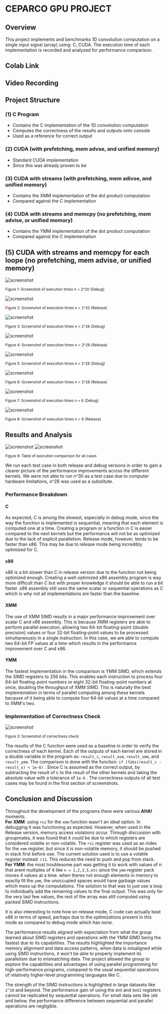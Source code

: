 # CEPARCO GPU PROJECT

## Overview
This project implements and benchmarks 1D convolution computation on a single input signal (array) using: C, CUDA. The execution time of each implementation is recorded and analyzed for performance comparison.

## Colab Link

## Video Recording

## Project Structure
### (1) C Program 
- Contains the C implementation of the 1D convolution computation
- Computes the correctness of the results and outputs onto console
- Used as a reference for correct output
### (2) CUDA (with prefetching, mem advse, and unified memory)
- Standard CUDA implementation 
- Since this was already proven to be
### (3) CUDA with streams (with prefetching, mem adivse, and unified memory)
- Contains the XMM implementation of the dot product computation
- Compared against the C implementation
### (4) CUDA with streams and memcpy (no prefetching, mem advise, or unified memory)
- Contains the YMM implementation of the dot product computation
- Compared against the C implementation
## (5) CUDA with streams and memcpy for each loope (no prefetching, mem advise, or unified memory)

![screenshot](Screenshots/debugtest.png)

<sub>Figure 1: Screenshot of execution times n = 2^20 (Debug)</sub>

![screenshot](Screenshots/releasetest.png)

<sub>Figure 2: Screenshot of execution times n = 2^20 (Release)</sub>

![screenshot](Screenshots/debugn26.png)

<sub>Figure 3: Screenshot of execution times n = 2^26 (Debug)</sub>

![screenshot](Screenshots/releasen26.png)

<sub>Figure 4: Screenshot of execution times n = 2^26 (Release)</sub>

![screenshot](Screenshots/debugn28.png)

<sub>Figure 5: Screenshot of execution times n = 2^28 (Debug)</sub>

![screenshot](Screenshots/releasen28.png)

<sub>Figure 6: Screenshot of execution times n = 2^28 (Release)</sub>

![screenshot](Screenshots/debugn6.png)

<sub>Figure 7: Screenshot of execution times n = 6 (Debug)</sub>

![screenshot](Screenshots/debugn6.png)

<sub>Figure 8: Screenshot of execution times n = 6 (Release)</sub>
## Results and Analysis
![screenshot](Screenshots/tablen1.png)
![screenshot](Screenshots/tablen22.png)

<sub>Figure 9: Table of execution comparison for all cases</sub>

We run each test case in both release and debug versions in order to gain a clearer picture of the performance improvements across the different kernels. 
We were not able to run n^30 as a test case due to computer hardware limitations, n^28 was used as a substitute.
### Performance Breakdown
#### C
As expected, C is among the slowest, especially in debug mode, since the way the function is implemented is sequential, meaning that each element is computed one at a time. Creating a program or a function in C is easier compared to the next kernels but the performance will not be as optimized due to the lack of explicit parallelism. Release mode, however, tends to be faster than x86. This may be due to release mode being incredibly optimized for C. 

#### x86
x86 is a bit slower than C in release version due to the function not being optimized enough. Creating a well-optimized x86 assembly program is way more difficult than C but with proper knowledge it should be able to run a bit faster. x86 assembly still uses the same scalar or sequential operations as C which is why not all implementations are faster than the baseline.

#### XMM 
The use of XMM SIMD results in a major performance improvement over scalar C and x86 assembly. This is because XMM registers are able to perform parallel execution, allowing two 64-bit floating-point (double precision) values or four 32-bit floating-point values to be processed simultaneously in a single instruction. In this case, we are able to compute two 64-bit FP values at a time which results in the performance improvement over C and x86.

#### YMM
The fastest implementation in the comparison is YMM SIMD, which extends the SIMD registers to 256 bits. This enables each instruction to process four 64-bit floating-point numbers or eight 32-bit floating-point numbers at once, doubling the throughput of XMM SIMD. This is naturally the best implementation in terms of parallel computing among these kernels because of it being able to compute four 64-bit values at a time compared to XMM's two. 
 
### Implementation of Correctness Check
![screenshot](Screenshots/CorrectnessOutput.png)

<sub>Figure 3: Screenshot of correctness check</sub>

The results of the C function were used as a baseline in order to verify the correctness of each kernel. Each of the outputs of each kernel are stored in a double variable in the program as: ```result_c```, ```result_asm```, ```result_xmm```, and ```result_ymm```. The comparison is done with the function: ``` if (fabs(result_c - result_x) < 1e-6) ``` . Since C is assumed as the correct output, by subtracting the result of c to the result of the other kernels and taking the absolute value with a tolerance of ```1e-6``` . The correctness outputs of all test cases may be found in the first section of screenshots.


## Conclusion and Discussion
Throughout the development of the programs there were various <b>AHA!</b> moments. <br><b>For XMM</b>: using ```rsi``` for the ```xmm``` function wasn't an ideal option. In debugging it was functioning as expected. However, when used in the Release version, memory access violations occur. Through discussion with groupmates, it was found that it could be due to which registers are considered volatile or non-volatile. The ```rsi``` register was used as an index for the ```xmm``` register, but since it is non-volatile memory, it should be pushed in stack first before use. The current solution used is to use a volatile register instead: ```r11```. This reduces the need to push and pop from stack. <br><b>For YMM</b>: the most troublesome part was getting it to work with values of n that arent multiples of 4 like ```n = 1,2,3,5,etc``` since the ```ymm``` register pack moves 4 values at a time. when theres not enough elements in memory to exactly fit the ```ymm```, the unoccupied spaces would have garbage values which mess up the computations. The solution to that was to just use a loop to individually add the remaining values to the final output. This was only for the very last few values, the rest of the array was still computed using packed SIMD instructions.

It is also interesting to note how on release mode, C code can actually beat x86 in terms of speed, perhaps due to the optimizations present in this mode as compared to debug mode which has none. 

The performance results aligned with expectation from what the group learned about SIMD registers and operations with the YMM SIMD being the fastest due to its capabilities. The results highlighted the importance memory alignment and data access patterns, when data is misaligned while using SIMD instructions, it won't be able to properly implement its parallelism due to mismatching data. The project allowed the group to explore the capabilities and advantages of using parallel programming for high-performance programs, compared to the usual sequential operations of relatively higher-level programming languages like C.

The strength of the SIMD instructions is highlighted in large datasets like ```2^28``` and beyond. The performance gain of using the ```AVX``` and ```AVX2``` registers cannot be replicated by sequential operations. For small data sets like ```100``` and below, the performance difference between sequential and parallel operations are negligible.
